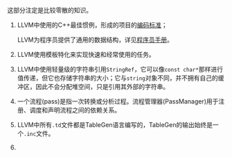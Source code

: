 这部分注定是比较零散的知识。

1. LLVM中使用的C++最佳惯例，形成的项目的[编码标准](https://llvm.org/docs/CodingStandards.html)；

   LLVM为程序员提供了通用的数据结构，详见[程序员手册](https://llvm.org/docs/ProgrammersManual.html)。

2. LLVM使用模板特化来实现快速和经常使用的任务。

3. LLVM中使用轻量级的字符串引用`StringRef`，它可以像`const char*`那样进行值传递，但它也存储字符串的大小；它与`string`对象不同，并不拥有自己的缓冲区，因此不会分配堆空间，只是引用其外部的字符串。

4. 一个流程(pass)是指一次转换或分析过程。流程管理器(PassManager)用于注册、调度和声明流程之间的依赖关系。

5. LLVM中所有`.td`文件都是TableGen语言编写的，TableGen的输出始终是一个`.inc`文件。

6. 

